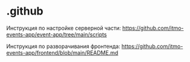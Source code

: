 # .github

Инструкция по настройке серверной части: https://github.com/itmo-events-app/event-app/tree/main/scripts

Инструкция по разворачивания фронтенда: https://github.com/itmo-events-app/frontend/blob/main/README.md
